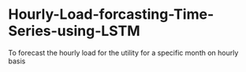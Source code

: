 # Hourly-Load-forcasting-Time-Series-using-LSTM
To forecast the hourly load for the utility for a specific month on hourly basis
